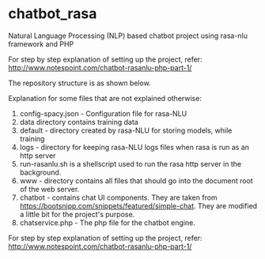 # chatbot_rasa
Natural Language Processing (NLP) based chatbot project using rasa-nlu framework and PHP

For step by step explanation of setting up the project, refer: http://www.notespoint.com/chatbot-rasanlu-php-part-1/ 

The repository structure is as shown below. 

Explanation for some files that are not explained otherwise:
1. config-spacy.json - Configuration file for rasa-NLU
2. data directory contains training data
3. default - directory created by rasa-NLU for storing models, while training
4. logs - directory for keeping rasa-NLU logs files when rasa is run as an http server
5. run-rasanlu.sh is a shellscript used to run the rasa http server in the background.
6. www - directory contains all files that should go into the document root of the web server.
7. chatbot - contains chat UI components. They are taken from https://bootsnipp.com/snippets/featured/simple-chat. They are modified a little bit for the project's purpose.
8. chatservice.php - The php file for the chatbot engine.

For step by step explanation of setting up the project, refer: http://www.notespoint.com/chatbot-rasanlu-php-part-1/



